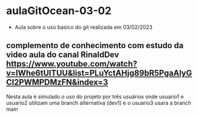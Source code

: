 # aulaGitOcean-03-02
- Aula sobre o uso basico do git realizada em 03/02/2023 
## complemento de conhecimento com estudo da video aula do canal RinaldDev https://www.youtube.com/watch?v=lWhe6tUITUU&list=PLuYctAHjg89bR5PgaAlyGCl2PWMPDMzFN&index=3
   Nesta aula é simulado o uso do projeto por três usuários onde usuario1 e usuario2 utilizam uma branch alternativa (dev1)
    e o usuario3 usara a branch main
    

  
